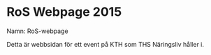 # RoS Webpage 2015
Namn: RoS-webpage

Detta är webbsidan för ett event på KTH som THS Näringsliv håller i.


